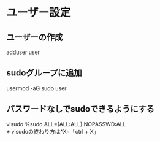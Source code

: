 # ユーザー設定

## ユーザーの作成
adduser user

## sudoグループに追加
usermod -aG sudo user

## パスワードなしでsudoできるようにする
visudo
%sudo ALL=(ALL:ALL) NOPASSWD:ALL  
※ visudoの終わり方は^X=「ctrl + X」
